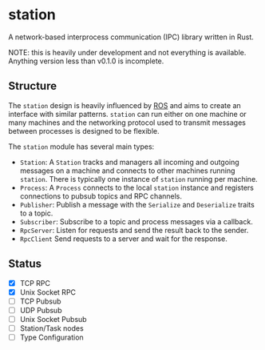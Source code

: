 # station
A network-based interprocess communication (IPC) library written in Rust.

NOTE: this is heavily under development and not everything is available.
Anything version less than v0.1.0 is incomplete.

## Structure

The `station` design is heavily influenced by [ROS](https://www.ros.org/) and
aims to create an interface with similar patterns. `station` can run either on
one machine or many machines and the networking protocol used to transmit
messages between processes is designed to be flexible.

The `station` module has several main types:
* `Station`: A `Station` tracks and managers all incoming and outgoing messages
on a machine and connects to other machines running `station`. There is
typically one instance of `station` running per machine.
* `Process`: A `Process` connects to the local `station` instance and registers
connections to pubsub topics and RPC channels.
* `Publisher`: Publish a message with the `Serialize` and `Deserialize` traits
to a topic.
* `Subscriber`: Subscribe to a topic and process messages via a callback.
* `RpcServer`: Listen for requests and send the result back to the sender.
* `RpcClient` Send requests to a server and wait for the response.

## Status

* [x] TCP RPC
* [x] Unix Socket RPC
* [ ] TCP Pubsub
* [ ] UDP Pubsub
* [ ] Unix Socket Pubsub
* [ ] Station/Task nodes
* [ ] Type Configuration
